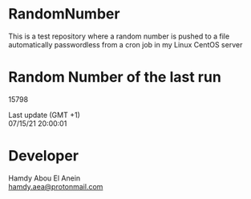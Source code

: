 # RandomNumber    
This is a test repository where a random number is pushed to a file automatically passwordless from a cron job in my Linux CentOS server    
# Random Number of the last run   
15798
      
Last update (GMT +1)    
07/15/21 20:00:01
# Developer    
Hamdy Abou El Anein   
hamdy.aea@protonmail.com
